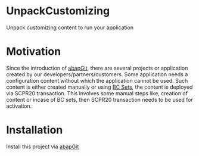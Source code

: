 # UnpackCustomizing
Unpack customizing content to run your application

# Motivation
Since the introduction of [abapGit](https://docs.abapgit.org), there are several projects or application created by our developers/partners/customers.
Some application needs a configuration content without which the application cannot be used. Such content is either created manually or using [BC Sets](https://github.com/larshp/abapGit/issues/1004), the content is deployed via SCPR20 transaction.
This involves some manual steps like, creation of content or incase of BC sets, then SCPR20 transaction needs to be used for activation.

# Installation
Install this project via [abapGit](https://github.com/larshp/abapGit)
